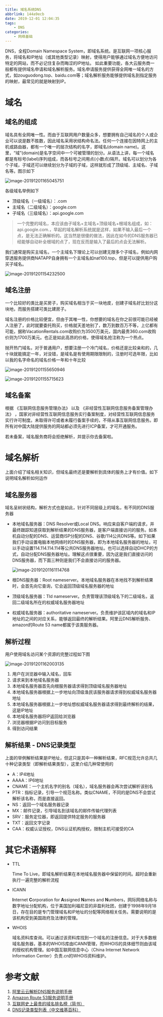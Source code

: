 ```yaml
---
title: 域名系统DNS
abbrlink: 144a9ecb
date: 2019-12-01 12:04:35
tags: 
    - DNS
categories:
    - 网络基础
---
```


DNS，全程Domain Namespace System，即域名系统。是互联网一项核心服务，将域名和IP地址（或其他类型记录）映射，使得用户能够通过域名方便地访问特定的网站，而不必记住复杂而晦涩的IP地址。
如此重要功能，各大云服务商一般都有提供域名申请和域名解析服务。域名申请服务提供获得全网唯一域名的方式，如zouguodong.top、baidu.com等；域名解析服务能够提供域名到指定服务的映射，最常见的就是映射到IP。
<!--more-->

# 域名
## 域名的组成

域名具有全网唯一性。而由于互联网用户数量众多，想要拥有自己域名的个人或企业可以说是数不胜数，因此域名采用状结构命名法。任何一个连接在因特网上的主机或路由器，都有一个唯一的层次结构的名字，即域名(domain name)。这里，“域”(domain)是名字空间中一个可被管理的划分。从语法上讲，每一个域名都是有标号(label)序列组成，而各标号之间用点(小数点)隔开。域名可以划分为各个子域，子域还可以继续划分为子域的子域，这样就形成了顶级域、主域名、子域名等。图示如下

![image-20191201165045751](image-20191201165045751.png)

各级域名举例如下

- 顶级域名（一级域名）：.com
- 主域名（二级域名）：google.com
- 子域名（三级域名）：api.google.com

> 一个完整的域名，本应该由子域名+主域名+顶级域名+根域名组成，如：api.google.com.，早起的域名解析系统就是这样，如果不输入最后一个点，是无法正确解析的。这当然是很傻的做法，因此在如今的DNS服务器已经能够自动补全根域的点了，现在反而是输入了最后的点会无法解析。

我们通常是购买主域名，一个主域名下理论上可以创建无限多个子域名，例如内网穿透服务提供商NATAPP自身拥有一个主域名如nat100.top，但是可以提供用户购买子域名。

![image-20191201154232500](image-20191201154232500.png)

## 域名注册

一个比较好的类比是买房子，购买域名相当于买一块地皮，创建子域名好比划分这块地，而服务搭建可类比建房子。

域名注册的价格比较便宜，但由于其唯一性，你想要的域名在你之前很可能已经被人注册了，此时就要委托购买，价格就天差地别了，数万到数百万不等，上亿都有可能，据称VacationRentals.com收购价为3500万美元，国内最贵360.com收购价则为1700万美元。也正是如此高昂的价格，使得域名抢注称为一个热点。

抛开热门域名，对于普通用户，想要注册一个冷门域名，价格还是比较亲和的，几十块就能搞定一年，对没错，是域名是有使用期限限制的，注册时可选年限，比如以我的名字命名的域名价格一年和十年比较

![image-20191201155650946](image-20191201155650946.png)

![image-20191201155715623](image-20191201155715623.png)

## 域名备案

根据 《互联网信息服务管理办法》 以及 《非经营性互联网信息服务备案管理办法》 ，国家对非经营性互联网信息服务实行备案制度，对经营性互联网信息服务实行许可制度。未取得许可或者未履行备案手续的，不得从事互联网信息服务。即所有对中国大陆提供服务的网站都必须先进行ICP备案，才可开通服务。

若未备案，域名服务商将会拒绝解析，并提示你去备案啦。

# 域名解析

上面介绍了域名相关知识，但域名最终还是要解析到具体的服务上才有价值。如下说明域名解析如何运作

## 域名服务器

域名呈树状结构，解析方式也是如此，针对不同层级上的域名，有不同的DNS服务器

- 本地域名服务器：DNS Resolver或Local DNS。响应来自客户端的请求，并最终跟踪知道获取到解析结果的DNS服务器，是客户端直接访问的服务。如本机自动分配的DNS、运营商ISP分配的DNS、谷歌/114公共DNS等。如下如果我们手动设置电脑本地网络时的DNS服务器，即为本地域名服务器的地址，可以手动设置114.114.114.114等公共DNS服务器地址。也可以选择自动DHCP的方式，自动分配DNS服务器地址。理解这点很重要，因为这是我们直接访问的DNS服务器，而下面三种则是我们不会直接访问的服务器。

  ![image-20191201161114768](image-20191201161114768.png)

- 根DNS服务器：Root nameserver。本地域名服务器在本地找不到解析结果时，会首先向它查询，它会返回顶级域名服务器的地址

- 顶级域名服务器：Tld nameserver。负责管理该顶级域名下的二级域名，返回二级域名所在的权威域名服务器地址

- 权威域名服务器：authoritative nameserver。负责维护该区域内的域名和IP地址的之间的对应关系，能够返回最终的解析结果。阿里云DNS解析服务、amazon的Route 53 name都属于该类服务器。

## 解析过程

用户使用域名访问某个资源的完整过程如下图

![image-20191201162003135](image-20191201162003135.png)

1. 用户在浏览器中输入域名，回车
2. 请求来到本地域名服务器
3. 本地域名服务器首先向根服务器请求得到顶级域名服务器地址
4. 本地域名服务器根据上一步地址向顶级渔民该服务器请求得到权威域名服务器地址
5. 本地域名服务器根据上一步地址想权威域名服务器请求得到最终解析的结果，这是IP地址
6. 本地域名服务器将IP返回给浏览器
7. 浏览器根据IP访问到目标服务
8. 得到访问结果

## 解析结果 - DNS记录类型

上面的举例解析结果是IP地址，但这只是其中一种解析结果，RFC规范允许总共几十种记录类型（即解析结果类型），这里介绍几种常使用的

- A：IP4地址
- AAAA：IP6地址
- CNAME：一个主机名字的别名（域名），域名服务器会再次尝试解析该别名
- PTR：指标记录，引导一个规范名称。类似CNAME，不同的是DNS不会尝试解析该名称，而是直接返回。
- NS：返回一个域名服务器记录
- MX：邮件记录，引导域名到该域名的邮件传输代理列表
- SRV：服务定位器，即返回提供特定服务的服务器
- TXT：返回文字记录
- CAA：权威认证授权，DNS认证机构授权，限制主机可接受的CA

# 其它术语解释

- TTL

  Time To Live，即域名解析结果在本地域名服务器中保留的时间。超时会重新执行一遍完整的解析流程

- ICANN

  **I**nternet **C**orporation for **A**ssigned **N**ames and **N**umbers，网际网络名称与数字地址分配机构，位于美国加利福尼亚的非盈利社团，创建于1998年9月18日，存在目的是专门管理域名和IP地址的分配等网络相关任务。需要说明的是该机构受到美国政府及法律的管理。

- WHOIS

  域名资料库查询。可以通过该资料库找到一个域名的注册信息。对于大多数根域名服务器，基本的WHOIS库由ICANN管理，而WHOIS的具体细节则由该域的授权机构管理。如中国互联网信息中心（China Internet Network Information Center）负责.cn的WHOIS资料维护。

# 参考文献
1. [阿里云云解析DNS服务说明手册](https://aws.amazon.com/tw/route53/what-is-dns/)
2. [Amazon Route 53服务说明手册](https://help.aliyun.com/document_detail/102237.html)
3. [互联网史上最贵的域名排名榜（简书）](https://www.jianshu.com/p/1f3d930a8756)
4. [DNS记录类型列表（中文维基百科）]([https://zh.wikipedia.org/wiki/DNS%E8%AE%B0%E5%BD%95%E7%B1%BB%E5%9E%8B%E5%88%97%E8%A1%A8](https://zh.wikipedia.org/wiki/DNS记录类型列表))